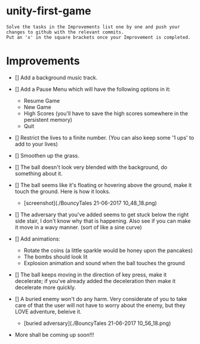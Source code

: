 # unity-first-game

```
Solve the tasks in the Improvements list one by one and push your changes to github with the relevant commits.
Put an 'x' in the square brackets once your Improvement is completed.
```

# Improvements

- [] Add a background music track.
- [] Add a Pause Menu which will have the following options in it:
	* Resume Game
	* New Game
	* High Scores (you'll have to save the high scores somewhere in the persistent memory)
	* Quit
- [] Restrict the lives to a finite number. (You can also keep some '1 ups' to add to your lives)
- [] Smoothen up the grass.
- [] The ball doesn't look very blended with the background, do something about it.
- [] The ball seems like it's floating or hovering above the ground, make it touch the ground. Here is how it looks.
	* [screenshot](./BouncyTales 21-06-2017 10_48_18.png)
- [] The adversary that you've added seems to get stuck below the right side stair, I don't know why that is happening. Also see if you can make it move in a wavy manner. (sort of like a sine curve)
- [] Add animations:
	* Rotate the coins (a little sparkle would be honey upon the pancakes)
	* The bombs should look lit
	* Explosion animation and sound when the ball touches the ground
- [] The ball keeps moving in the direction of key press, make it decelerate; if you've already added the deceleration then make it decelerate more quickly.
- [] A buried enemy won't do any harm. Very considerate of you to take care of that the user will not have to worry about the enemy, but they LOVE adventure, beleive it.
	* [buried adversary](./BouncyTales 21-06-2017 10_56_18.png)

- More shall be coming up soon!!!
